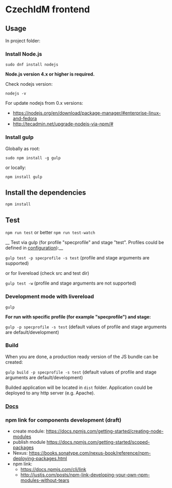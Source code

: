 # CzechIdM frontend


## Usage

In project folder:

### Install Node.js

`sudo dnf install nodejs`

__Node.js version 4.x or higher is required.__

Check nodejs version:

`nodejs -v`

For update nodejs from 0.x versions:
* https://nodejs.org/en/download/package-manager/#enterprise-linux-and-fedora
* http://tecadmin.net/upgrade-nodejs-via-npm/#

### Install gulp

Globally as root:

`sudo npm install -g gulp`

or locally:

`npm install gulp`

## Install the dependencies

`npm install`

## Test

`npm run test`
or better
`npm run test-watch`

__ Test via gulp (for profile "specprofile" and stage "test". Profiles could be defined in [configuration](./config)):__

`gulp test -p specprofile -s test` (profile and stage arguments are supported)

or for livereload (check src and test dir)

`gulp test -w`  (profile and stage arguments are not supported)

### Development mode with livereload

`gulp`

__For run with specific profile (for example "specprofile") and stage:__

`gulp -p specprofile -s test` (default values of profile and stage arguments are default/development)

### Build

When you are done, a production ready version of the JS bundle can be created:

`gulp build -p specprofile -s test` (default values of profile and stage arguments are default/development)

Builded application will be located in `dist` folder. Application could be deployed to any http server (e.g. Apache).

### [Docs](./docs/README.md)


### npm link for components development (draft)
* create module: https://docs.npmjs.com/getting-started/creating-node-modules
* publish module https://docs.npmjs.com/getting-started/scoped-packages
* Nexus: https://books.sonatype.com/nexus-book/reference/npm-deploying-packages.html
* npm link:
  * https://docs.npmjs.com/cli/link
  * http://justjs.com/posts/npm-link-developing-your-own-npm-modules-without-tears

